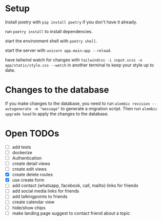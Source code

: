 # Setup

Install poetry with `pip install poetry` if you don't have it already.

run `poetry install` to install dependencies.

start the environment shell with `poetry shell`.

start the server with `uvicorn app.main:app --reload`.

have tailwind watch for changes with `tailwindcss -i input.scss -o app/static/style.css --watch` in another terminal to keep your style up to date.

# Changes to the database

If you make changes to the database, you need to run `alembic revision --autogenerate -m "message"` to generate a migration script. Then run `alembic upgrade head` to apply the changes to the database.

# Open TODOs

- [ ] add tests
- [ ] dockerize
- [ ] Authentication
- [ ] create detail views
- [ ] create edit views
- [X] create delete routes
- [X] use create form
- [ ] add contact (whatsapp, facebook, call, mailto) links for friends
- [ ] add social media links for friends
- [ ] add talkingpoints to friends
- [ ] create calendar view
- [ ] hide/show chips
- [ ] make landing page suggest to contact friend about a topic